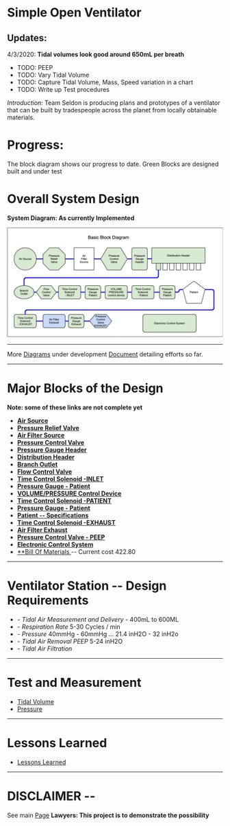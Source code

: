 # Simple Open Ventilator
## Updates:
4/3/2020:
**Tidal volumes look good around 650mL per breath**
* TODO: PEEP
* TODO: Vary Tidal Volume
* TODO: Capture Tidal Volume, Mass, Speed variation in a chart
* TODO: Write up Test procedures

*Introduction:*
Team Seldon is producing plans and prototypes of a ventilator that can be built by tradespeople across the planet from locally obtainable materials.

# Progress:
The block diagram shows our progress to date. Green Blocks are designed built and under test


# Overall System Design
**System Diagram: As currently Implemented**

![System Block Diagram](CurrentBlockDiagram2.png)

-----------

More [Diagrams](Diagrams/README.md) under development
[Document](COVIDventv3Seldon.pdf) detailing efforts so far.

-----------

# Major Blocks of the Design
**Note: some of these links are not complete yet**

* [ **Air Source** ](AirSource/README.md)
* [ **Pressure Relief Valve**](PressureRelief/README.md)
* [ **Air Filter Source**](AirFilter/README.md)
* [ **Pressure Control Valve**](PressureControlValve/README.md)
* [ **Pressure Gauge Header**](LowPressureManometer/README.md)
* [ **Distribution Header** ](Distribution/README.md)
* [ **Branch Outlet**](Distribution/README.md)
* [ **Flow Control Valve**](Distribution/README.md)
* [ **Time Control Solenoid -INLET**](/Valve/README.md)
* [ **Pressure Gauge - Patient** ](/LowPressureManometer/README.md)
* [ **VOLUME/PRESSURE Control Device**](/PACMAN/README.md)
* [ **Time Control Solenoid -PATIENT**](/Valve/README.md)
* [ **Pressure Gauge - Patient** ](/LowPressureManometer/README.md)
* [ **Patient -- Specifications**](/Patient/README.md)
* [ **Time Control Solenoid -EXHAUST**](/Valve/README.md)
* [ **Air Filter Exhaust**](/AirFilter/README.md)
* [ **Pressure Control Valve - PEEP**](/PEEP/README.md)
* [ **Electronic Control System**](/Controls/README.md)
* [ **Bill Of Materials ](/BuildInfo/README.md) -- Current cost 422.80
---------
# **Ventilator Station -- Design Requirements**
* \- *Tidal Air Measurement and Delivery* - 400mL to 600ML
* \- *Respiration Rate* 5-30 Cycles / min
* \- *Pressure* 40mmHg - 60mmHg ... 21.4 inH2O - 32 inH2o
* \- *Tidal Air Removal PEEP* 5-24 inH2O
* \- *Tidal Air Filtration*


---------

# **Test and Measurement**
* [Tidal Volume](TestMeasurement/README.md)
* [Pressure](TestMeasurement/README.md)


---------

# Lessons Learned
* [ Lessons Learned ](Lessons/README.md)

------------

# DISCLAIMER --
See main [Page](../README.md) **Lawyers: This project is to demonstrate the possibility**
